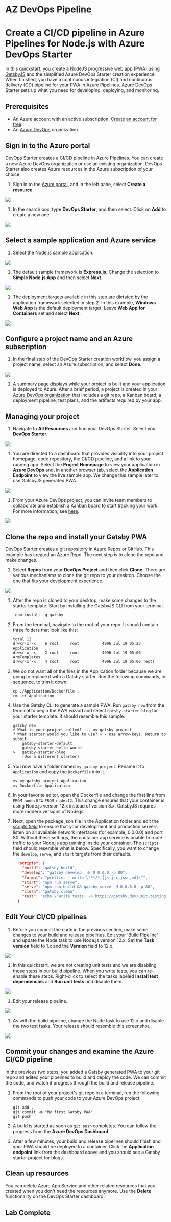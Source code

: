 # AZ DevOps Pipeline
# Create a CI/CD pipeline in Azure Pipelines for Node.js with Azure DevOps Starter

In this quickstart, you create a NodeJS progressive web app (PWA) using [GatsbyJS](https://www.gatsbyjs.org/) and the simplified Azure DevOps Starter creation experience. When finished, you have a continuous integration (CI) and continuous delivery (CD) pipeline for your PWA in Azure Pipelines. Azure DevOps Starter sets up what you need for developing, deploying, and monitoring.

## Prerequisites

- An Azure account with an active subscription. [Create an account for free](https://azure.microsoft.com/free/?ref=microsoft.com&utm_source=microsoft.com&utm_medium=docs&utm_campaign=visualstudio).
- An [Azure DevOps](https://azure.microsoft.com/services/devops/) organization.

## Sign in to the Azure portal

DevOps Starter creates a CI/CD pipeline in Azure Pipelines. You can create a new Azure DevOps organization or use an existing organization. DevOps Starter also creates Azure resources in the Azure subscription of your choice.

1. Sign in to the [Azure portal](https://portal.azure.com), and in the left pane, select **Create a resource**.

![](index/create-azure-resource.png)


1. In the search box, type **DevOps Starter**, and then select. Click on **Add** to create a new one.

![](index/search-devops-starter.png)


## Select a sample application and Azure service

1. Select the Node.js sample application.

![](index/select-nodejs.png)


1. The default sample framework is **Express.js**. Change the selection to **Simple Node.js App** and then select **Next**.

![](index/select-nodejs-framework.png)


1. The deployment targets available in this step are dictated by the application framework selected in step 2. In this example, **Windows Web App** is the default deployment target. Leave **Web App for Containers** set and select **Next**.

![](index/select-web-server.png)


## Configure a project name and an Azure subscription

1. In the final step of the DevOps Starter creation workflow, you assign a project name, select an Azure subscription, and select **Done**.

![](index/assign-project-name.png)


1. A summary page displays while your project is built and your application is deployed to Azure. After a brief period, a project is created in your [Azure DevOps organization](https://dev.azure.com/) that includes a git repo, a Kanban board, a deployment pipeline, test plans, and the artifacts required by your app.

## Managing your project

1. Navigate to **All Resources** and find your DevOps Starter. Select your **DevOps Starter**.

![](index/devops-starter-list.png)


1. You are directed to a dashboard that provides visibility into your project homepage, code repository, the  CI/CD pipeline, and a link to your running app. Select the **Project Homepage** to view your application in **Azure DevOps** and, in another browser tab, select the **Application Endpoint** to view the live sample app. We change this sample later to use GatsbyJS generated PWA.

![](index/devops-projects-dashboard.png)


1. From your Azure DevOps project, you can invite team members to collaborate and establish a Kanban board to start tracking your work. For more information, see [here](https://docs.microsoft.com/azure/devops/user-guide/what-is-azure-devops?view=azure-devops).

![](index/azure-devops-overview.png)


## Clone the repo and install your Gatsby PWA

DevOps Starter creates a git repository in Azure Repos or GitHub. This example has created an Azure Repo. The next step is to clone the repo and make changes.

1. Select **Repos** from your **DevOps Project** and then click **Clone**.  There are various mechanisms to clone the git repo to your desktop.  Choose the one that fits your development experience.

![](index/clone-the-repo.png)


1. After the repo is cloned to your desktop, make some changes to the starter template. Start by installing the GatsbyJS CLI from your terminal.

   ```
    npm install -g gatsby
   ```

1. From the terminal, navigate to the root of your repo. It should contain three folders that look like this:

    ```
    total 12
    drwxr-xr-x    6 root     root          4096 Jul 19 05:23 Application
    drwxr-xr-x    2 root     root          4096 Jul 19 05:06 ArmTemplates
    drwxr-xr-x    4 root     root          4096 Jul 19 05:06 Tests
    ```

1. We do not want all of the files in the Application folder because we are going to replace it with a Gatsby starter. Run the following commands, in sequence, to trim it down.

    ```
    cp ./Application/Dockerfile .
    rm -rf Application
    ```

1. Use the Gatsby CLI to generate a sample PWA. Run `gatsby new` from the terminal to begin the PWA wizard and select `gatsby-starter-blog` for your starter template. It should resemble this sample:

    ```
    gatsby new
    √ What is your project called? ... my-gatsby-project
    ? What starter would you like to use? » - Use arrow-keys. Return to submit.
        gatsby-starter-default
        gatsby-starter-hello-world
    >   gatsby-starter-blog
        (Use a different starter)
    ```

1. You now have a folder named `my-gatsby-project`. Rename it to `Application` and copy the `Dockerfile` into it.

    ```
    mv my-gatsby-project Application
    mv Dockerfile Application
    ```

1. In your favorite editor, open the Dockerfile and change the first line from `FROM node:8` to `FROM node:12`. This change ensures that your container is using Node.js version 12.x instead of version 8.x. GatsbyJS requires more modern versions of Node.js.

1. Next, open the package.json file in the Application folder and edit the [scripts field](https://docs.npmjs.com/files/package.json#scripts) to ensure that your development and production servers listen on all available network interfaces (for example, 0.0.0.0) and port 80. Without these settings, the container app service is unable to route traffic to your Node.js app running inside your container. The `scripts` field should resemble what is below. Specifically, you want to change the `develop`, `serve`, and `start` targets from their defaults.

    ```json
      "scripts": {
        "build": "gatsby build",
        "develop": "gatsby develop  -H 0.0.0.0 -p 80",
        "format": "prettier --write \"**/*.{js,jsx,json,md}\"",
        "start": "npm run serve",
        "serve": "npm run build && gatsby serve -H 0.0.0.0 -p 80",
        "clean": "gatsby clean",
        "test": "echo \"Write tests! -> https://gatsby.dev/unit-testing\" && exit 1"
      }
    ```

## Edit Your CI/CD pipelines

1. Before you commit the code in the previous section, make some changes to your build and release pipelines. Edit your 'Build Pipeline' and update the Node task to use Node.js version 12.x. Set the **Task version** field to 1.x and the **Version** field to 12.x.

![](index/build-pipeline-update-node.png)


1. In this quickstart, we are not creating unit tests and we are disabling those steps in our build pipeline. When you write tests, you can re-enable these steps. Right-click to select the tasks labeled **Install test dependencies** and **Run unit tests** and disable them.


![](index/disable-build-unittests.png)

1. Edit your release pipeline.

![](index/edit-release-pipeline.png)


1. As with the build pipeline, change the Node task to use 12.x and disable the two test tasks. Your release should resemble this screenshot.


![](index/release-pipeline-complete.png)

## Commit your changes and examine the Azure CI/CD pipeline

In the previous two steps, you added a Gatsby generated PWA to your git repo and edited your pipelines to build and deploy the code. We can commit the code, and watch it progress through the build and release pipeline.

1. From the root of your project's git repo in a terminal, run the following commands to push your code to your Azure DevOps project:

    ```
    git add .
    git commit -m "My first Gatsby PWA"
    git push
    ```

1. A build is started as soon as `git push` completes. You can follow the progress from the **Azure DevOps Dashboard**.

3. After a few minutes, your build and release pipelines should finish and your PWA should be deployed to a container. Click the **Application endpoint** link from the dashboard above and you should see a Gatsby starter project for blogs.

## Clean up resources

You can delete Azure App Service and other related resources that you created when you don't need the resources anymore. Use the **Delete** functionality on the DevOps Starter dashboard.

## Lab Complete
